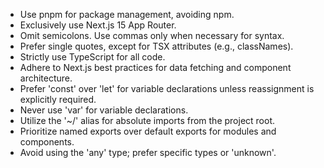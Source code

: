 - Use pnpm for package management, avoiding npm.
- Exclusively use Next.js 15 App Router.
- Omit semicolons. Use commas only when necessary for syntax.
- Prefer single quotes, except for TSX attributes (e.g., classNames).
- Strictly use TypeScript for all code.
- Adhere to Next.js best practices for data fetching and component architecture.
- Prefer 'const' over 'let' for variable declarations unless reassignment is explicitly required.
- Never use 'var' for variable declarations.
- Utilize the '~/' alias for absolute imports from the project root.
- Prioritize named exports over default exports for modules and components.
- Avoid using the 'any' type; prefer specific types or 'unknown'.
